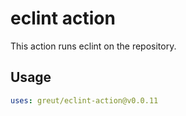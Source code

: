 # eclint action

This action runs eclint on the repository.

## Usage

```yaml
uses: greut/eclint-action@v0.0.11
```
